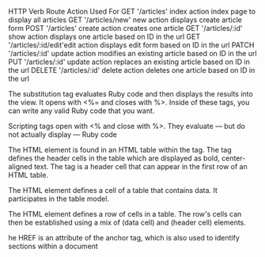 HTTP Verb	Route	        Action	        Used For
GET	'/articles'	            index action	     index page to display all articles
GET	'/articles/new'	        new action	     displays create article form
POST	'/articles'	        create action	 creates one article
GET	'/articles/:id'	        show action	     displays one article based on ID in the url
GET	'/articles/:id/edit'edit action displays edit form based on ID in the url
PATCH	'/articles/:id'	update action	modifies an existing article based on ID in the url
PUT	'/articles/:id'	update action	replaces an existing article based on ID in the url
DELETE	'/articles/:id'	delete action	deletes one article based on ID in the url

The substitution tag evaluates Ruby code and then displays the results into the view. It opens with <%= and closes with %>. Inside of these tags, you can write any valid Ruby code that you want.

Scripting tags open with <% and close with %>. They evaluate –– but do not actually display –– Ruby code

The HTML <th> element is found in an HTML table within the <body> tag. The <th> tag defines the header cells in the table which are displayed as bold, center-aligned text. The <th> tag is a header cell that can appear in the first row of an HTML table.

The HTML <td> element defines a cell of a table that contains data. It participates in the table model.

The HTML <tr> element defines a row of cells in a table. The row's cells can then be established using a mix of <td> (data cell) and <th> (header cell) elements.

he HREF is an attribute of the anchor tag, which is also used to identify sections within a document